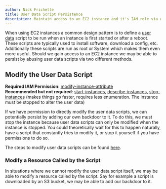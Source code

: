 ```yaml
---
author: Nick Frichette
title: User Data Script Persistence
description: Maintain access to an EC2 instance and it's IAM role via user data scripts.
---
```


When using EC2 instances a common design pattern is to define a [user data](https://docs.aws.amazon.com/AWSEC2/latest/UserGuide/user-data.html) script to be run when an instance is first started or after a reboot. These scripts are typically used to install software, download a config, etc. Additionally these scripts are run as root or System which makes them even more useful. Should we gain access to an EC2 instance we may be able to persist by abusing user data scripts via two different methods.

## Modify the User Data Script
**Required IAM Permission**: [modify-instance-attribute](https://awscli.amazonaws.com/v2/documentation/api/latest/reference/ec2/modify-instance-attribute.html)  
**Recommended but not required**: [start-instances](https://awscli.amazonaws.com/v2/documentation/api/latest/reference/ec2/start-instances.html), [describe-instances](https://awscli.amazonaws.com/v2/documentation/api/latest/reference/ec2/describe-instances.html), [stop-instances](https://awscli.amazonaws.com/v2/documentation/api/latest/reference/ec2/stop-instances.html) (makes things go faster, requires less enumeration. The instance must be stopped to alter the user data)  

If we have permission to directly modify the user data scripts, we can potentially persist by adding our own backdoor to it. To do this, we must stop the instance because user data scripts can only be modified when the instance is stopped. You could theoretically wait for this to happen naturally, have a script that constantly tries to modify it, or stop it yourself if you have permissions to do so.

The steps to modify user data scripts can be found [here](/aws/exploitation/local-priv-esc-mod-instance-att/).

### Modify a Resource Called by the Script
In situations where we cannot modify the user data script itself, we may be able to modify a resource called by the script. Say for example a script is downloaded by an S3 bucket, we may be able to add our backdoor to it.